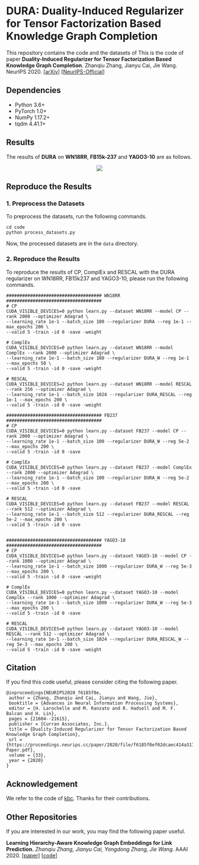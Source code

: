 # DURA: Duality-Induced Regularizer for Tensor Factorization Based Knowledge Graph Completion

This repository contains the code and the datasets of This is the code of paper 
**Duality-Induced Regularizer for Tensor Factorization Based Knowledge Graph Completion**. 
Zhanqiu Zhang, Jianyu Cai, Jie Wang. NeurIPS 2020. [[arXiv](https://arxiv.org/abs/2011.05816)]
[[NeurIPS-Official](https://proceedings.neurips.cc/paper/2020/hash/f6185f0ef02dcaec414a3171cd01c697-Abstract.html)]

## Dependencies
- Python 3.6+
- PyTorch 1.0+
- NumPy 1.17.2+
- tqdm 4.41.1+

## Results
The results of **DURA** on **WN18RR**, **FB15k-237** and **YAGO3-10** are as follows.

<p align="center">
  <img src="./result.png">
</p>

## Reproduce the Results

### 1. Preprocess the Datasets
To preprocess the datasets, run the following commands.

```shell script
cd code
python process_datasets.py
```

Now, the processed datasets are in the `data` directory.

### 2. Reproduce the Results 
To reproduce the results of CP, ComplEx and RESCAL with
the DURA regularizer on WN18RR, FB15k237 and YAGO3-10,
please run the following commands.

```shell script
#################################### WN18RR ####################################
# CP
CUDA_VISIBLE_DEVICES=0 python learn.py --dataset WN18RR --model CP --rank 2000 --optimizer Adagrad \
--learning_rate 1e-1 --batch_size 100 --regularizer DURA --reg 1e-1 --max_epochs 200 \
--valid 5 -train -id 0 -save -weight

# ComplEx
CUDA_VISIBLE_DEVICES=0 python learn.py --dataset WN18RR --model ComplEx --rank 2000 --optimizer Adagrad \
--learning_rate 1e-1 --batch_size 100 --regularizer DURA_W --reg 1e-1 --max_epochs 50 \
--valid 5 -train -id 0 -save -weight

# RESCAL
CUDA_VISIBLE_DEVICES=2 python learn.py --dataset WN18RR --model RESCAL --rank 256 --optimizer Adagrad \
--learning_rate 1e-1 --batch_size 1024 --regularizer DURA_RESCAL --reg 1e-1 --max_epochs 200 \
--valid 5 -train -id 0 -save -weight

#################################### FB237 ####################################
# CP
CUDA_VISIBLE_DEVICES=0 python learn.py --dataset FB237 --model CP --rank 2000 --optimizer Adagrad \
--learning_rate 1e-1 --batch_size 100 --regularizer DURA_W --reg 5e-2 --max_epochs 200 \
--valid 5 -train -id 0 -save

# ComplEx
CUDA_VISIBLE_DEVICES=0 python learn.py --dataset FB237 --model ComplEx --rank 2000 --optimizer Adagrad \
--learning_rate 1e-1 --batch_size 100 --regularizer DURA_W --reg 5e-2 --max_epochs 200 \
--valid 5 -train -id 0 -save

# RESCAL
CUDA_VISIBLE_DEVICES=0 python learn.py --dataset FB237 --model RESCAL --rank 512 --optimizer Adagrad \
--learning_rate 1e-1 --batch_size 512 --regularizer DURA_RESCAL --reg 5e-2 --max_epochs 200 \
--valid 5 -train -id 0 -save


#################################### YAGO3-10 ####################################
# CP
CUDA_VISIBLE_DEVICES=0 python learn.py --dataset YAGO3-10 --model CP --rank 1000 --optimizer Adagrad \
--learning_rate 1e-1 --batch_size 1000 --regularizer DURA_W --reg 5e-3 --max_epochs 200 \
--valid 5 -train -id 0 -save -weight

# ComplEx
CUDA_VISIBLE_DEVICES=0 python learn.py --dataset YAGO3-10 --model ComplEx --rank 1000 --optimizer Adagrad \
--learning_rate 1e-1 --batch_size 1000 --regularizer DURA_W --reg 5e-3 --max_epochs 200 \
--valid 5 -train -id 0 -save

# RESCAL
CUDA_VISIBLE_DEVICES=0 python learn.py --dataset YAGO3-10 --model RESCAL --rank 512 --optimizer Adagrad \
--learning_rate 1e-1 --batch_size 1024 --regularizer DURA_RESCAL_W --reg 5e-3 --max_epochs 200 \
--valid 5 -train -id 0 -save -weight
```

## Citation
If you find this code useful, please consider citing the following paper.
```
@inproceedings{NEURIPS2020_f6185f0e,
 author = {Zhang, Zhanqiu and Cai, Jianyu and Wang, Jie},
 booktitle = {Advances in Neural Information Processing Systems},
 editor = {H. Larochelle and M. Ranzato and R. Hadsell and M. F. Balcan and H. Lin},
 pages = {21604--21615},
 publisher = {Curran Associates, Inc.},
 title = {Duality-Induced Regularizer for Tensor Factorization Based Knowledge Graph Completion},
 url = {https://proceedings.neurips.cc/paper/2020/file/f6185f0ef02dcaec414a3171cd01c697-Paper.pdf},
 volume = {33},
 year = {2020}
}
```

## Acknowledgement
We refer to the code of [kbc](https://github.com/facebookresearch/kbc). Thanks for their contributions.

## Other Repositories
If you are interested in our work, you may find the following paper useful.

**Learning Hierarchy-Aware Knowledge Graph Embeddings for Link Prediction.**
*Zhanqiu Zhang, Jianyu Cai, Yongdong Zhang, Jie Wang.* AAAI 2020. [[paper](https://arxiv.org/pdf/1911.09419.pdf)] [[code](https://github.com/MIRALab-USTC/KGE-HAKE)]
